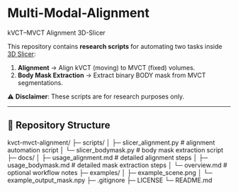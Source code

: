 # Multi-Modal-Alignment
kVCT–MVCT Alignment 3D-Slicer

This repository contains **research scripts** for automating two tasks inside [3D Slicer](https://www.slicer.org/):

1. **Alignment** → Align kVCT (moving) to MVCT (fixed) volumes.  
2. **Body Mask Extraction** → Extract binary BODY mask from MVCT segmentations.  

⚠️ **Disclaimer**: These scripts are for research purposes only.

---

## 📂 Repository Structure
kvct-mvct-alignment/
├─ scripts/
│ ├─ slicer_alignment.py # alignment automation script
│ └─ slicer_bodymask.py # body mask extraction script
├─ docs/
│ ├─ usage_alignment.md # detailed alignment steps
│ ├─ usage_bodymask.md # detailed mask extraction steps
│ └─ overview.md # optional workflow notes
├─ examples/
│ ├─ example_scene.png
│ └─ example_output_mask.npy
├─ .gitignore
├─ LICENSE
└─ README.md
